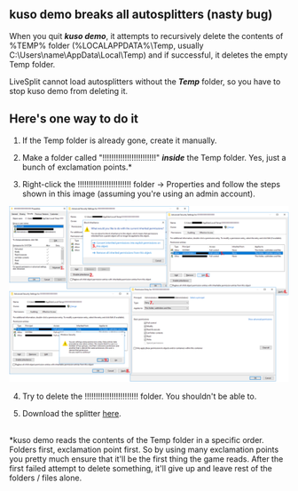 ## kuso demo breaks all autosplitters (nasty bug)

When you quit _**kuso demo**_, it attempts to recursively delete the contents of %TEMP% folder (%LOCALAPPDATA%\Temp, usually C:\Users\name\AppData\Local\Temp) and if successful, it deletes the empty Temp folder.

LiveSplit cannot load autosplitters without the _**Temp**_ folder, so you have to stop kuso demo from deleting it.

## Here's one way to do it

1. If the Temp folder is already gone, create it manually.

2. Make a folder called "!!!!!!!!!!!!!!!!!!!!!!!!" _**inside**_ the Temp folder. Yes, just a bunch of exclamation points.\*

3. Right-click the !!!!!!!!!!!!!!!!!!!!!!!! folder -> Properties and follow the steps shown in this image (assuming you're using an admin account).

![folder permissions](https://github.com/neesi/autosplitters/raw/master/kuso_demo/permissions.png)

4. Try to delete the !!!!!!!!!!!!!!!!!!!!!!!! folder. You shouldn't be able to.

5. Download the splitter [here](https://raw.githubusercontent.com/neesi/autosplitters/master/kuso_demo/kuso_demo_livesplit.asl). <br><br>

\*kuso demo reads the contents of the Temp folder in a specific order. Folders first, exclamation point first. So by using many exclamation points you pretty much ensure that it'll be the first thing the game reads. After the first failed attempt to delete something, it'll give up and leave rest of the folders / files alone.
